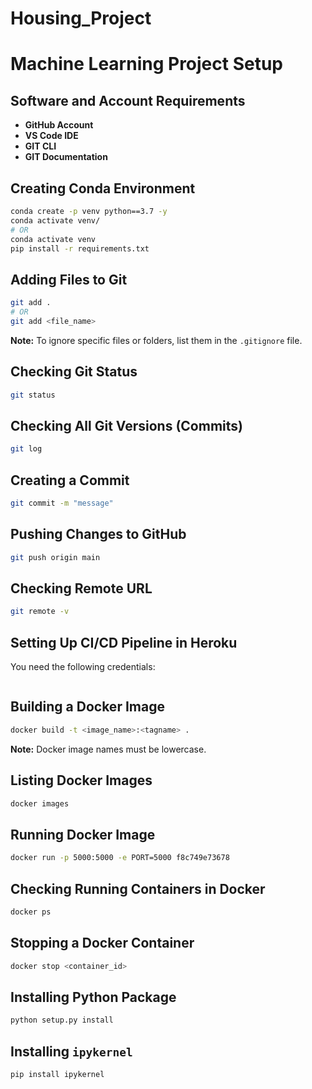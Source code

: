 # Housing_Project
# Machine Learning Project Setup

## Software and Account Requirements
- **GitHub Account**
- **VS Code IDE**
- **GIT CLI**
- **GIT Documentation**

## Creating Conda Environment
```sh
conda create -p venv python==3.7 -y
conda activate venv/
# OR
conda activate venv
pip install -r requirements.txt
```

## Adding Files to Git
```sh
git add .
# OR
git add <file_name>
```
**Note:** To ignore specific files or folders, list them in the `.gitignore` file.

## Checking Git Status
```sh
git status
```

## Checking All Git Versions (Commits)
```sh
git log
```

## Creating a Commit
```sh
git commit -m "message"
```

## Pushing Changes to GitHub
```sh
git push origin main
```

## Checking Remote URL
```sh
git remote -v
```

## Setting Up CI/CD Pipeline in Heroku
You need the following credentials:
```sh

```

## Building a Docker Image
```sh
docker build -t <image_name>:<tagname> .
```
**Note:** Docker image names must be lowercase.

## Listing Docker Images
```sh
docker images
```

## Running Docker Image
```sh
docker run -p 5000:5000 -e PORT=5000 f8c749e73678
```

## Checking Running Containers in Docker
```sh
docker ps
```

## Stopping a Docker Container
```sh
docker stop <container_id>
```

## Installing Python Package
```sh
python setup.py install
```

## Installing `ipykernel`
```sh
pip install ipykernel